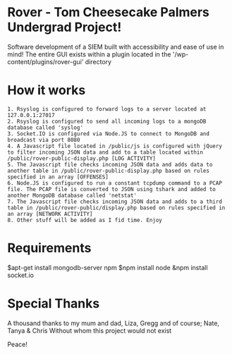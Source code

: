 # Rover - Tom Cheesecake Palmers Undergrad Project! 

Software development of a SIEM built with accessibility and ease of use in mind!
The entire GUI exists within a plugin located in the '/wp-content/plugins/rover-gui' directory

# How it works
	1. Rsyslog is configured to forward logs to a server located at 127.0.0.1:27017
	2. Rsyslog is configured to send all incoming logs to a mongoDB database called 'syslog'
	3. Socket.IO is configured via Node.JS to connect to MongoDB and broadcast via port 8080
	4. A Javascript file located in /public/js is configured with jQuery to filter incoming JSON data and add to a table located within /public/rover-public-display.php [LOG ACTIVITY]
	5. The Javascript file checks incoming JSON data and adds data to another table in /public/rover-public-display.php based on rules specified in an array [OFFENSES]
	6. Node.JS is configured to run a constant tcpdump command to a PCAP file. The PCAP file is converted to JSON using tshark and added to another MongoDB database called 'netstat'
	7. The Javascript file checks incoming JSON data and adds to a third table in /public/rover-public/display.php based on rules specified in an array [NETWORK ACTIVITY]
	8. Other stuff will be added as I fid time. Enjoy


# Requirements
$apt-get install mongodb-server npm
$npm install node
&npm install socket.io

# Special Thanks
A thousand thanks to my mum and dad, Liza, Gregg and of course; Nate, Tanya & Chris
Without whom this project would not exist

Peace!
